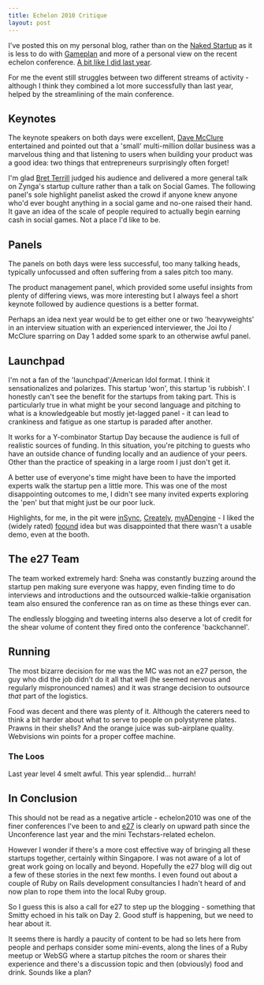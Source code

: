 ```yaml
---
title: Echelon 2010 Critique
layout: post
---
```


I've posted this on my personal blog, rather than on the [Naked Startup](http://nakedstartup.com) as it is less to do with [Gameplan](http://gameplanapp.com) and more of a personal view on the recent echelon conference. [A bit like I did last year](http://andycroll.com/2009/05/18/unconference-2009-my-take).

For me the event still struggles between two different streams of activity - although I think they combined a lot more successfully than last year, helped by the streamlining of the main conference.

## Keynotes

The keynote speakers on both days were excellent, [Dave McClure](http://500hats.typepad.com/) entertained and pointed out that a 'small' multi-million dollar business was a marvelous thing and that listening to users when building your product was a good idea: two things that entrepreneurs surprisingly often forget!

I'm glad [Bret Terrill](http://www.bretterrill.com) judged his audience and delivered a more general talk on Zynga's startup culture rather than a talk on Social Games. The following panel's sole highlight panelist asked the crowd if anyone knew anyone who'd ever bought anything in a social game and no-one raised their hand. It gave an idea of the scale of people required to actually begin earning cash in social games. Not a place I'd like to be.

## Panels

The panels on both days were less successful, too many talking heads, typically unfocussed and often suffering from a sales pitch too many.

The product management panel, which provided some useful insights from plenty of differing views, was more interesting but I always feel a short keynote followed by audience questions is a better format.

Perhaps an idea next year would be to get either one or two 'heavyweights' in an interview situation with an experienced interviewer, the Joi Ito / McClure sparring on Day 1 added some spark to an otherwise awful panel.

## Launchpad

I'm not a fan of the 'launchpad'/American Idol format. I think it sensationalizes and polarizes. This startup 'won', this startup 'is rubbish'. I honestly can't see the benefit for the startups from taking part. This is particularly true in what might be your second language and pitching to what is a knowledgeable but mostly jet-lagged panel - it can lead to crankiness and fatigue as one startup is paraded after another.

It works for a Y-combinator Startup Day because the audience is full of realistic sources of funding. In this situation, you're pitching to guests who have an outside chance of funding locally and an audience of your peers. Other than the practice of speaking in a large room I just don't get it.

A better use of everyone's time might have been to have the imported experts walk the startup pen a little more. This was one of the most disappointing outcomes to me, I didn't see many invited experts exploring the 'pen' but that might just be our poor luck.

Highlights, for me, in the pit were [inSync](http://insynchq.com), [Creately](http://creately.com/), [myADengine](http://myadengine.com) - I liked the (widely rated) [foound](http://foound.com) idea but was disappointed that there wasn't a usable demo, even at the booth.

## The e27 Team

The team worked extremely hard: Sneha was constantly buzzing around the startup pen making sure everyone was happy, even finding time to do interviews and introductions and the outsourced walkie-talkie organisation team also ensured the conference ran as on time as these things ever can.

The endlessly blogging and tweeting interns also deserve a lot of credit for the shear volume of content they fired onto the conference 'backchannel'.

## Running

The most bizarre decision for me was the MC was not an e27 person, the guy who did the job didn't do it all that well (he seemed nervous and regularly mispronounced names) and it was strange decision to outsource _that_ part of the logistics.

Food was decent and there was plenty of it. Although the caterers need to think a bit harder about what to serve to people on polystyrene plates. Prawns in their shells? And the orange juice was sub-airplane quality. Webvisions win points for a proper coffee machine.

### The Loos

Last year level 4 smelt awful. This year splendid... hurrah!

## In Conclusion

This should not be read as a negative article - echelon2010 was one of the finer conferences I've been to and [e27](http://e27.sg) is clearly on upward path since the Unconference last year and the mini Techstars-related echelon.

However I wonder if there's a more cost effective way of bringing all these startups together, certainly within Singapore. I was not aware of a lot of great work going on locally and beyond. Hopefully the e27 blog will dig out a few of these stories in the next few months. I even found out about a couple of Ruby on Rails development consultancies I hadn't heard of and now plan to rope them into the local Ruby group.

So I guess this is also a call for e27 to step up the blogging - something that Smitty echoed in his talk on Day 2. Good stuff is happening, but we need to hear about it.

It seems there is hardly a paucity of content to be had so lets here from people and perhaps consider some mini-events, along the lines of a Ruby meetup or WebSG where a startup pitches the room or shares their experience and there's a discussion topic and then (obviously) food and drink. Sounds like a plan?
